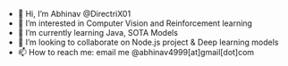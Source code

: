 - 👋 Hi, I’m Abhinav @DirectriX01
- 👀 I’m interested in Computer Vision and Reinforcement learning
- 🌱 I’m currently learning Java, SOTA Models
- 💞️ I’m looking to collaborate on Node.js project & Deep learning models
- 📫 How to reach me: email me @abhinav4999[at]gmail[dot]com

<!---
DirectriX01/DirectriX01 is a ✨ special ✨ repository because its `README.md` (this file) appears on your GitHub profile.
You can click the Preview link to take a look at your changes.
--->
